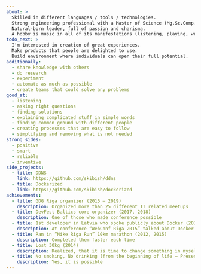 ```yaml
---
about: >
  Skilled in different languages / tools / technologies.
  Strong engineering professional with a Master of Science (Mg.Sc.Comp.) focused in Computer Science.
  Natural-born leader, full of passion and charisma.
  A hobby is music in all of its manifestations (listening, playing, writing).
todo_next: >
  I'm interested in creation of great experiences.
  Make products that people are delighted to use.
  Build environment where individuals can open their full potential.
additionally:
  - share knowledge with others
  - do research
  - experiment
  - automate as much as possible
  - create teams that could solve any problems
good_at:
  - listening
  - asking right questions
  - finding solutions
  - explaining complicated stuff in simple words
  - finding common ground with different people
  - creating processes that are easy to follow
  - simplifying and removing what is not needed
strong_sides:
  - positive
  - smart
  - reliable
  - inventive
side_projects:
  - title: DDNS
    link: https://github.com/skibish/ddns
  - title: Dockerized
    link: https://github.com/skibish/dockerized
achievements:
  - title: GDG Riga organizer (2015 — 2019)
    description: Organized more than 25 different IT related meetups
  - title: DevFest Baltics core organizer (2017, 2018)
    description: One of those who made conference possible
  - title: 1st developer in Latvia who spoke publicly about Docker (2015)
    description: At conference “WebConf Riga 2015” talked about Docker and how to use it in development
  - title: Ran in “Nike Riga Run” 10km marathon (2012, 2015)
    description: Completed them faster each time
  - title: Lost 30kg (2014)
    description: Realized, that it is time to change something in myself. Continue to change
  - title: No smoking, No drinking (from the beginning of life — Present)
    description: Yes, it is possible
---
```

